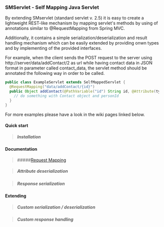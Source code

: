 ### SMServlet - Self Mapping Java Servlet


By extending SMservlet (standard servlet v. 2.5) it is easy to create a lightweight REST-like mechanism by mapping servlet's methods by using of annotations similar to @RequestMapping from Spring MVC.

Additionally, it contains a simple serialization/deserialization and result handling mechanism which can be easily extended by providing onwn types and by implementing of the provided interfaces.

For example, when the client sends the POST request to the server using http://server/data/addContact/2 as url 
while having contact data in JSON format in parameter called contact_data, 
the servlet method should be annotated the following way in order to be called.

```java
public class ExampleServlet extends SelfMappedServlet {
  @RequestMapping("data/addContact/{id}")
  public Object addContact(@PathVariable("id") String id, @Attribute(type="json", value="contact") Contact c) {
    // do something with Contact object and personId 
  }
}
```
For more examples please have a look in the wiki pages linked below.

#### Quick start

> ##### Installation

#### Documentation

> #####[Request Mapping](https://github.com/mara-mfa/smservlet/wiki/Request-Mapping)

> ##### Attribute deserialization

> ##### Response serialization


#### Extending

> ##### Custom serialization / deserialization

> ##### Custom response handling
